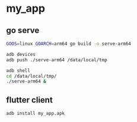 # my_app

## go serve
```bash
GOOS=linux GOARCH=arm64 go build -o serve-arm64

adb devices
adb push ./serve-arm64 /data/local/tmp

adb shell
cd /data/local/tmp/
./serve-arm64 &
```

## flutter client

```bash
adb install my_app.apk
```
